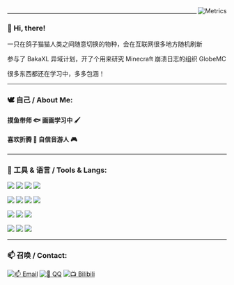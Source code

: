 <img align="right" src="https://cdn.crashmc.com/https://raw.githubusercontent.com/Pigeon0v0/Pigeon0v0/master/github-metrics.svg" alt="Metrics">

---

### 👋 Hi, there!

一只在鸽子猫猫人类之间随意切换的物种，会在互联网很多地方随机刷新

参与了 BakaXL 异域计划，开了个用来研究 Minecraft 崩溃日志的组织 GlobeMC

很多东西都还在学习中，多多包涵！

---

### 🕊 自己 / About Me:

####  摸鱼带师 🐟 画画学习中 🖌️
####  喜欢折腾 🔧 自信音游人 🎮

---

### 🔧 工具 & 语言 / Tools & Langs:

<p>
  <img src="https://img.shields.io/badge/Windows-11-0078D6?style=for-the-badge&logo=microsoft&logoColor=white" />
  <img src="https://img.shields.io/badge/iOS-18-ffb2bc?style=for-the-badge&logo=apple&logoColor=white%22" />
  <img src="https://img.shields.io/badge/iPadOS-18-596ab2?style=for-the-badge&logo=apple&logoColor=white%22" />
  <img src="https://img.shields.io/badge/macOS-15-ffab6b?style=for-the-badge&logo=apple&logoColor=white%22" />
</p>

<p>
  <img src="https://img.shields.io/badge/Lenovo-Y7000P-e12726?style=for-the-badge&logo=lenovo&logoColor=white" />
  <img src="https://img.shields.io/badge/iPhone-12-ffb2bc?style=for-the-badge&logo=apple&logoColor=white" />
  <img src="https://img.shields.io/badge/iPad%20Pro-2022-596ab2?style=for-the-badge&logo=apple&logoColor=white%22" />
  <img src="https://img.shields.io/badge/MacBook%20Pro-2017-ffab6b?style=for-the-badge&logo=apple&logoColor=white" />
</p>

<p>
  <img src="https://img.shields.io/badge/CSharp-0078D6?style=for-the-badge&logo=dotnet&logoColor=white" />
  <img src="https://img.shields.io/badge/Visual%20Basic-0078D6?style=for-the-badge&logo=dotnet&logoColor=white" />
  <img src="https://img.shields.io/badge/Swift-000000?style=for-the-badge&logo=swift&logoColor=white%22" />
</p>

<p>
  <img src="https://img.shields.io/badge/Visual%20Studio%202022-ca95f7?style=for-the-badge&logo=visualstudio&logoColor=white" />
  <img src="https://img.shields.io/badge/Visual%20Studio%20Code-0078d7?style=for-the-badge&logo=visual-studio-code&logoColor=white" />
  <img src="https://img.shields.io/badge/Xcode-000000?style=for-the-badge&logo=xcode&logoColor=white%22" />
</p>

---

### 📫 召唤 / Contact:

[![📫 Email](https://img.shields.io/badge/%F0%9F%93%AB%20Email-PigeonA0v0%40outlook.com-%2357728B?style=for-the-badge)](mailto:PigeonA0v0@outlook.com)
[![🐧 QQ](https://img.shields.io/badge/QQ-1094728939-0078D6.svg?style=for-the-badge&logo=tencentqq&logoColor=white)](https://wpa.qq.com/msgrd?v=3&uin=1094728939&site=qq&menu=yes&jumpflag=1)
[![📺 Bilibili](https://img.shields.io/badge/Bilibili-鸽秋咕咕咕-00a1d6.svg?style=for-the-badge&logo=bilibili&logoColor=white)](https://space.bilibili.com/354878609)
